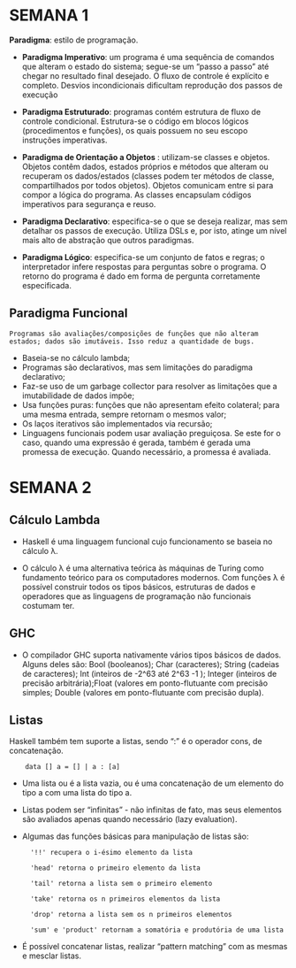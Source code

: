 # SEMANA 1

**Paradigma**: estilo de programação.

- **Paradigma Imperativo**: um programa é uma sequência de comandos que alteram o estado do sistema; segue-se um “passo a passo” até chegar no resultado final desejado. O fluxo de controle é explícito e completo. Desvios incondicionais dificultam reprodução dos passos de execução

- **Paradigma Estruturado**: programas contém estrutura de fluxo de controle condicional. Estrutura-se o código em blocos lógicos (procedimentos e funções), os quais possuem no seu escopo instruções imperativas.

- **Paradigma de Orientação a Objetos** : utilizam-se classes e objetos. Objetos contêm dados, estados próprios e métodos que alteram ou recuperam os dados/estados (classes podem ter métodos de classe, compartilhados por todos objetos). Objetos comunicam entre si para compor a lógica do programa. As classes encapsulam códigos imperativos para segurança e reuso.

- **Paradigma Declarativo**: especifica-se o que se deseja realizar, mas sem detalhar os passos de execução. Utiliza DSLs e, por isto, atinge um nível mais alto de abstração que outros paradigmas.

- **Paradigma Lógico**: especifica-se um conjunto de fatos e regras; o interpretador infere respostas para perguntas sobre o programa. O retorno do programa é dado em forma de pergunta corretamente especificada.

## Paradigma Funcional
```
Programas são avaliações/composições de funções que não alteram estados; dados são imutáveis. Isso reduz a quantidade de bugs.
```
- Baseia-se no cálculo lambda;
- Programas são declarativos, mas sem limitações do paradigma declarativo;
- Faz-se uso de um garbage collector para resolver as limitações que a imutabilidade de dados impõe;
- Usa funções puras: funções que não apresentam efeito colateral; para uma mesma entrada, sempre retornam o mesmos valor;
- Os laços iterativos são implementados via recursão;
- Linguagens funcionais podem usar avaliação preguiçosa. Se este for o caso, quando uma expressão é gerada, também é gerada uma promessa de execução. Quando necessário, a promessa é avaliada.

# SEMANA 2

## Cálculo Lambda
- Haskell é uma linguagem funcional cujo funcionamento se baseia no cálculo λ.

- O cálculo λ é uma alternativa teórica às máquinas de Turing como fundamento teórico para os computadores modernos.
Com funções λ é possível construir todos os tipos básicos, estruturas de dados e operadores que as linguagens de programação não funcionais costumam ter.

## GHC 

- O compilador GHC suporta nativamente vários tipos básicos de dados. Alguns deles são: Bool (booleanos); Char (caracteres); String (cadeias de caracteres); Int (inteiros de -2^63 até 2^63 -1 ); Integer (inteiros de precisão arbitrária);Float (valores em ponto-flutuante com precisão simples; Double (valores em ponto-flutuante com precisão dupla).

## Listas 
Haskell também tem suporte a listas, sendo “:” é o operador cons, de concatenação. 

        data [] a = [] | a : [a]


- Uma lista ou é a lista vazia, ou é uma concatenação de um elemento do tipo a com uma lista do tipo a.

- Listas podem ser “infinitas” - não infinitas de fato, mas seus elementos são avaliados apenas quando necessário (lazy evaluation).

- Algumas das funções básicas para manipulação de listas são:

        '!!' recupera o i-ésimo elemento da lista

        'head' retorna o primeiro elemento da lista

        'tail' retorna a lista sem o primeiro elemento

        'take' retorna os n primeiros elementos da lista

        'drop' retorna a lista sem os n primeiros elementos

        'sum' e 'product' retornam a somatória e produtória de uma lista

- É possível concatenar listas, realizar “pattern matching” com as mesmas e mesclar listas.
